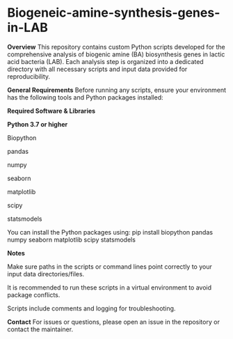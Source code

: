 # Biogeneic-amine-synthesis-genes-in-LAB
**Overview**
This repository contains custom Python scripts developed for the comprehensive analysis of biogenic amine (BA) biosynthesis genes in lactic acid bacteria (LAB). Each analysis step is organized into a dedicated directory with all necessary scripts and input data provided for reproducibility.

**General Requirements**
Before running any scripts, ensure your environment has the following tools and Python packages installed:

**Required Software & Libraries**

**Python 3.7 or higher**

Biopython

pandas

numpy

seaborn

matplotlib

scipy

statsmodels

You can install the Python packages using: pip install biopython pandas numpy seaborn matplotlib scipy statsmodels

**Notes**

Make sure paths in the scripts or command lines point correctly to your input data directories/files.

It is recommended to run these scripts in a virtual environment to avoid package conflicts.

Scripts include comments and logging for troubleshooting.

**Contact**
For issues or questions, please open an issue in the repository or contact the maintainer.
